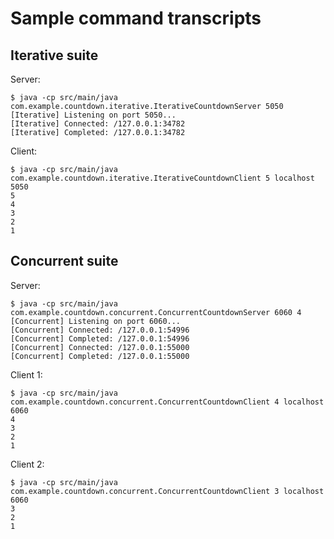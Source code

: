 # Sample command transcripts

## Iterative suite

Server:
```text
$ java -cp src/main/java com.example.countdown.iterative.IterativeCountdownServer 5050
[Iterative] Listening on port 5050...
[Iterative] Connected: /127.0.0.1:34782
[Iterative] Completed: /127.0.0.1:34782
```

Client:
```text
$ java -cp src/main/java com.example.countdown.iterative.IterativeCountdownClient 5 localhost 5050
5
4
3
2
1
```

## Concurrent suite

Server:
```text
$ java -cp src/main/java com.example.countdown.concurrent.ConcurrentCountdownServer 6060 4
[Concurrent] Listening on port 6060...
[Concurrent] Connected: /127.0.0.1:54996
[Concurrent] Completed: /127.0.0.1:54996
[Concurrent] Connected: /127.0.0.1:55000
[Concurrent] Completed: /127.0.0.1:55000
```

Client 1:
```text
$ java -cp src/main/java com.example.countdown.concurrent.ConcurrentCountdownClient 4 localhost 6060
4
3
2
1
```

Client 2:
```text
$ java -cp src/main/java com.example.countdown.concurrent.ConcurrentCountdownClient 3 localhost 6060
3
2
1
```
